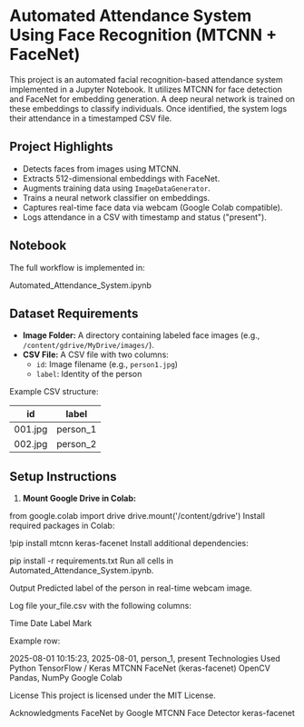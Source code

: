 # Automated Attendance System Using Face Recognition (MTCNN + FaceNet)

This project is an automated facial recognition-based attendance system implemented in a Jupyter Notebook. It utilizes MTCNN for face detection and FaceNet for embedding generation. A deep neural network is trained on these embeddings to classify individuals. Once identified, the system logs their attendance in a timestamped CSV file.

## Project Highlights

- Detects faces from images using MTCNN.
- Extracts 512-dimensional embeddings with FaceNet.
- Augments training data using `ImageDataGenerator`.
- Trains a neural network classifier on embeddings.
- Captures real-time face data via webcam (Google Colab compatible).
- Logs attendance in a CSV with timestamp and status ("present").

## Notebook
The full workflow is implemented in:

Automated_Attendance_System.ipynb


## Dataset Requirements

- **Image Folder:** A directory containing labeled face images (e.g., `/content/gdrive/MyDrive/images/`).
- **CSV File:** A CSV file with two columns:
  - `id`: Image filename (e.g., `person1.jpg`)
  - `label`: Identity of the person

Example CSV structure:

| id         | label     |
|------------|-----------|
| 001.jpg    | person_1  |
| 002.jpg    | person_2  |

## Setup Instructions

1. **Mount Google Drive in Colab:**

from google.colab import drive
drive.mount('/content/gdrive')
Install required packages in Colab:


!pip install mtcnn keras-facenet
Install additional dependencies:

pip install -r requirements.txt
Run all cells in Automated_Attendance_System.ipynb.

Output
Predicted label of the person in real-time webcam image.

Log file your_file.csv with the following columns:

Time
Date
Label
Mark

Example row:

2025-08-01 10:15:23, 2025-08-01, person_1, present
Technologies Used
Python
TensorFlow / Keras
MTCNN
FaceNet (keras-facenet)
OpenCV
Pandas, NumPy
Google Colab

License
This project is licensed under the MIT License.

Acknowledgments
FaceNet by Google
MTCNN Face Detector
keras-facenet
